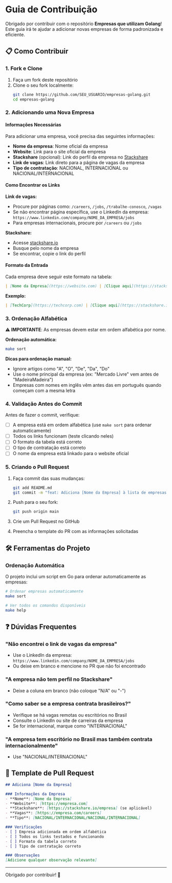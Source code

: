 # Guia de Contribuição

Obrigado por contribuir com o repositório **Empresas que utilizam Golang**! Este guia irá te ajudar a adicionar novas empresas de forma padronizada e eficiente.

## 📋 Como Contribuir

### 1. Fork e Clone
1. Faça um fork deste repositório
2. Clone o seu fork localmente:
   ```bash
   git clone https://github.com/SEU_USUARIO/empresas-golang.git
   cd empresas-golang
   ```

### 2. Adicionando uma Nova Empresa

#### Informações Necessárias
Para adicionar uma empresa, você precisa das seguintes informações:

- **Nome da empresa**: Nome oficial da empresa
- **Website**: Link para o site oficial da empresa
- **Stackshare** (opcional): Link do perfil da empresa no [Stackshare](https://stackshare.io)
- **Link de vagas**: Link direto para a página de vagas da empresa
- **Tipo de contratação**: NACIONAL, INTERNACIONAL ou NACIONAL/INTERNACIONAL

#### Como Encontrar os Links

**Link de vagas:**
- Procure por páginas como: `/careers`, `/jobs`, `/trabalhe-conosco`, `/vagas`
- Se não encontrar página específica, use o LinkedIn da empresa: `https://www.linkedin.com/company/NOME_DA_EMPRESA/jobs`
- Para empresas internacionais, procure por `/careers` ou `/jobs`

**Stackshare:**
- Acesse [stackshare.io](https://stackshare.io)
- Busque pelo nome da empresa
- Se encontrar, copie o link do perfil

#### Formato da Entrada

Cada empresa deve seguir este formato na tabela:

```markdown
| [Nome da Empresa](https://website.com) | [Clique aqui](https://stackshare.io/empresa) | [Clique aqui](https://empresa.com/vagas) | TIPO_CONTRATACAO |
```

**Exemplo:**
```markdown
| [TechCorp](https://techcorp.com) | [Clique aqui](https://stackshare.io/techcorp) | [Clique aqui](https://techcorp.com/careers) | NACIONAL |
```

### 3. Ordenação Alfabética

⚠️ **IMPORTANTE**: As empresas devem estar em ordem alfabética por nome.

**Ordenação automática:**
```bash
make sort
```

**Dicas para ordenação manual:**
- Ignore artigos como "A", "O", "De", "Da", "Do"
- Use o nome principal da empresa (ex: "Mercado Livre" vem antes de "MadeiraMadeira")
- Empresas com nomes em inglês vêm antes das em português quando começam com a mesma letra

### 4. Validação Antes do Commit

Antes de fazer o commit, verifique:

- [ ] A empresa está em ordem alfabética (use `make sort` para ordenar automaticamente)
- [ ] Todos os links funcionam (teste clicando neles)
- [ ] O formato da tabela está correto
- [ ] O tipo de contratação está correto
- [ ] O nome da empresa está linkado para o website oficial

### 5. Criando o Pull Request

1. Faça commit das suas mudanças:
   ```bash
   git add README.md
   git commit -m "feat: Adiciona [Nome da Empresa] à lista de empresas"
   ```

2. Push para o seu fork:
   ```bash
   git push origin main
   ```

3. Crie um Pull Request no GitHub

4. Preencha o template do PR com as informações solicitadas

## 🛠️ Ferramentas do Projeto

### Ordenação Automática
O projeto inclui um script em Go para ordenar automaticamente as empresas:

```bash
# Ordenar empresas automaticamente
make sort

# Ver todos os comandos disponíveis
make help
```

## ❓ Dúvidas Frequentes

### "Não encontrei o link de vagas da empresa"
- Use o LinkedIn da empresa: `https://www.linkedin.com/company/NOME_DA_EMPRESA/jobs`
- Ou deixe em branco e mencione no PR que não foi encontrado

### "A empresa não tem perfil no Stackshare"
- Deixe a coluna em branco (não coloque "N/A" ou "-")

### "Como saber se a empresa contrata brasileiros?"
- Verifique se há vagas remotas ou escritórios no Brasil
- Consulte o LinkedIn ou site de carreiras da empresa
- Se for internacional, marque como "INTERNACIONAL"

### "A empresa tem escritório no Brasil mas também contrata internacionalmente"
- Use "NACIONAL/INTERNACIONAL"

## 📝 Template de Pull Request

```markdown
## Adiciona [Nome da Empresa]

### Informações da Empresa
- **Nome**: [Nome da Empresa]
- **Website**: [https://empresa.com]
- **Stackshare**: [https://stackshare.io/empresa] (se aplicável)
- **Vagas**: [https://empresa.com/careers]
- **Tipo**: [NACIONAL/INTERNACIONAL/NACIONAL/INTERNACIONAL]

### Verificações
- [ ] Empresa adicionada em ordem alfabética
- [ ] Todos os links testados e funcionando
- [ ] Formato da tabela correto
- [ ] Tipo de contratação correto

### Observações
[Adicione qualquer observação relevante]
```

---

Obrigado por contribuir! 🚀
